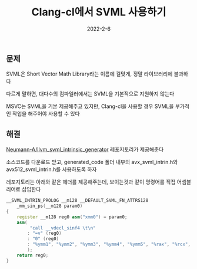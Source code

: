 ﻿---
layout: post
title: "Clang-cl에서 SVML 사용하기"
date: 2022-2-6
categories: [ "C++", "SIMD" ]
---

## 문제

SVML은 Short Vector Math Library라는 이름에 걸맞게, 정말 라이브러리에 불과하다

다르게 말하면, 대다수의 컴파일러에서는 SVML을 기본적으로 지원하지 않는다

MSVC는 SVML을 기본 제공해주고 있지만, Clang-cl을 사용할 경우 SVML을 부가적인 작업을 해주어야 사용할 수 있다

## 해결

[Neumann-A/llvm_svml_intrinsic_generator](https://github.com/Neumann-A/llvm_svml_intrinsic_generator) 레포지토리가 제공해준다

소스코드를 다운로드 받고, generated_code 폴더 내부의 avx_svml_intrin.h와 avx512_svml_intrin.h를 사용하도록 하자

레포지토리는 아래와 같은 헤더를 제공해주는데, 보이는것과 같이 명령어를 직접 어셈블리어로 삽입한다

```cpp
__SVML_INTRIN_PROLOG __m128 __DEFAULT_SVML_FN_ATTRS128
    _mm_sin_ps(__m128 param0) 
{ 
    register __m128 reg0 asm("xmm0") = param0;
    asm( 
         "call __vdecl_sinf4 \t\n" 
        : "=v" (reg0)
        : "0" (reg0)
        : "%ymm1", "%ymm2", "%ymm3", "%ymm4", "%ymm5", "%rax", "%rcx", "%rdx", "%r8", "%r9", "%r10", "%r11"
        );
    return reg0;
}
```
